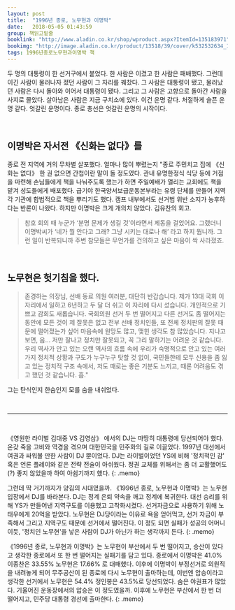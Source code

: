 ```yaml
---
layout: post
title:  "1996년 종로, 노무현과 이명박"
date:   2018-05-05 01:43:59
group: 책읽고밑줄
booklink: "http://www.aladin.co.kr/shop/wproduct.aspx?ItemId=135183971"
bookimg: "http://image.aladin.co.kr/product/13518/39/cover/k532532634_1.jpg"
tags: 1996년종로노무현과이명박 책
---
```


두 명의 대통령이 한 선거구에서 붙었다. 한 사람은 이겼고 한 사람은 패배했다. 그런데 이긴 사람이 물러나자 졌던 사람이 그 자리를 꿰찼다. 그 사람은 대통령이 됐고, 물러났던 사람은 다시 돌아와 이어서 대통령이 됐다. 그리고 그 사람은 고향으로 돌아간 사람을 사지로 몰았다. 살아남은 사람은 지금 구치소에 있다. 이건 운명 같다. 처절하게 슬픈 운명 같다. 엇갈린 운명이다. 종로 총선은 엇갈린 운명의 시작이다. 

<br/>

## 이명박은 자서전 《신화는 없다》를 
종로 전 지역에 거의 무차별 살포했다. 얼마나 많이 뿌렸는지 "종로 주민치고 집에 《신화는 없다》 한 권 없으면 간첩이란 말이 돌 정도였다. 관내 유명한정식 식당 등에 거점을 마련해 손님들에게 책을 나눠주도록 했는가 하면 주일예배가 열리는 교회에도 책을 맡겨 성도들에게 배포했다. 급기야 한국양서보급운동본부라는 유령 단체를 만들어 지역 각 기관에 합법적으로 책을 뿌리기도 했다. 캠프 내부에서도 선거법 위반 소지가 농후하다는 반론이 나왔다. 하지만 이명박은 크게 개의치 않았다. 김유찬의 회고. 

> 참호 회의 때 누군가 ‘분명 문제가 생길 것’이라면서 제동을 걸었어요. 그랬더니 이명박씨가 ‘네가 뭘 안다고 그래? 그냥 시키는 대로나 해’ 라고 하지 뭡니까. 그런 일이 반복되니까 주변 참모들은 무언가를 건의하고 싶은 마음이 싹 사라졌죠. 

<br/>

## 노무현은 헛기침을 했다.

> 존경하는 의장님, 선배 동료 의원 여러분, 대단히 반갑습니다. 제가 13대 국회 이 자리에서 일하고 6년하고 두 달 더 쉬고 이 자리에 다시 섰습니다. 개인적으로 기쁘고 감회도 새롭습니다. 국회의원 선거 두 번 떨어지고 다른 선거도 좀 떨어지는 동안에 모든 것이 제 잘못은 없고 전부 선배 정치인들, 또 전체 정치판의 잘못 때문에 떨어졌는가 싶어 마음속에 원망도 많고, 맺힌 생각도 참 많았습니다. 지나고 보면, 음... 저만 잘나고 정치만 잘못되고, 꼭 그리 말하기는 어려운 것 같습니다. 우리 역사가 안고 있는 오랜 역사의 흐름 속에 우리가 숙명적으로 안고 있는 여러가지 정치적 상황과 구도가 누구누구 탓할 것 없이, 국민들한테 모두 신용을 좀 잃고 있는 정치적 구조 속에서, 저도 때로는 좋은 기분도 느끼고, 때론 어려움도 겪고 했던 것 같습니다. 흠."

그는 탄식인지 한숨인지 모를 숨을 내쉬었다. 

<br/>

*****

<br/>

《영원한 라이벌 김대중 VS 김영삼》 에서의 DJ는 마땅히 대통령에 당선되어야 했다. 온갖 죽을 고비와 역경을 겪으며 대한민국을 민주화의 길로 이끌었다. 1997년 대선에서 여권과 싸워볼 만한 사람이 DJ 뿐이었다. DJ는 라이벌이었던 YS에 비해 '정치적인 감' 혹은 언론 플레이와 같은 전략 전술이 아쉬웠다. 정권 교체를 위해서는 좀 더 교활했어도(?) 좋지 않았을까 하여 아쉽기까지 했다. 
{: .memo}

그런데 딱 거기까지가 양김의 시대였을까. 《1996년 종로, 노무현과 이명박》는 노무현 입장에서 DJ를 바라본다. DJ는 정계 은퇴 약속을 깨고 정계에 복귀한다. 대선 승리를 위해 YS가 만들어낸 지역구도를 이용했고 고착화시켰다. 선거자금으로 사용하기 위해 노태우에게 20억을 받았다. 노무현은 DJ당이라는 이유로 욕을 얻어먹고, 선거 자금이 부족해서 그리고 지역구도 때문에 선거에서 떨어진다. 이 정도 되면 실패가 성공의 어머니이듯, '정치인 노무현'을 낳은 사람이 DJ가 아닌가 하는 생각까지 든다. 
{: .memo}

《1996년 종로, 노무현과 이명박》는 노무현이 부산에서 두 번 떨어지고, 승산이 있다고 생각한 종로에서 또 한 번 떨어지는 실패기를 담고 있다. 종로에서 이명박은 41.0% 이종찬은 33.55% 노무현은 17.66% 로 대패했다. 이후에 이명박이 부정선거로 의원직을 내려놓게 되어 무주공산이 된 종로에 다시 노무현이 출마하는데, 이번엔 압승이라고 생각한 선거에서 노무현은 54.4% 정인봉은 43.5%로 당선되었다. 숨은 야권표가 많았다. 기울어진 운동장에서의 압승은 이 정도였을까. 이후에 노무현은 부산에서 한 번 더 떨어지고, 민주당 대통령 경선에 출마한다. 
{: .memo}

<br/>